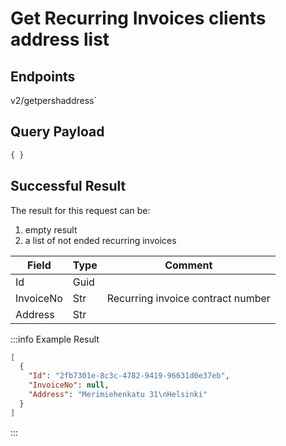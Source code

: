 # Get Recurring Invoices clients address list

## Endpoints

<!--@include: @/dist/md/api_url.md-->v2/getpershaddress`

## Query Payload

```json
{ }
```

## Successful Result

The result for this request can be:
1. empty result
2. a list of not ended recurring invoices

|Field|Type|Comment|
|-|-|-|
|Id|Guid||
|InvoiceNo|Str|Recurring invoice contract number|
|Address|Str||

:::info Example Result
```json
[
  {
    "Id": "2fb7301e-8c3c-4782-9419-96631d0e37eb",
    "InvoiceNo": null,
    "Address": "Merimiehenkatu 31\nHelsinki"
  }
]
```
:::